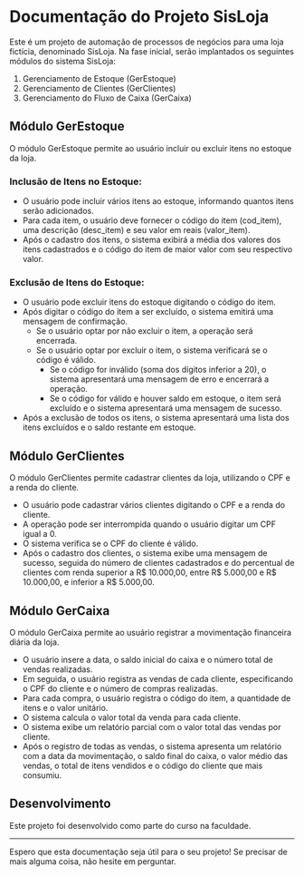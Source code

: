 # Documentação do Projeto SisLoja

Este é um projeto de automação de processos de negócios para uma loja fictícia, denominado SisLoja. Na fase inicial, serão implantados os seguintes módulos do sistema SisLoja:

1) Gerenciamento de Estoque (GerEstoque)
2) Gerenciamento de Clientes (GerClientes)
3) Gerenciamento do Fluxo de Caixa (GerCaixa)

## Módulo GerEstoque

O módulo GerEstoque permite ao usuário incluir ou excluir itens no estoque da loja.

### Inclusão de Itens no Estoque:

- O usuário pode incluir vários itens ao estoque, informando quantos itens serão adicionados.
- Para cada item, o usuário deve fornecer o código do item (cod_item), uma descrição (desc_item) e seu valor em reais (valor_item).
- Após o cadastro dos itens, o sistema exibirá a média dos valores dos itens cadastrados e o código do item de maior valor com seu respectivo valor.

### Exclusão de Itens do Estoque:

- O usuário pode excluir itens do estoque digitando o código do item.
- Após digitar o código do item a ser excluído, o sistema emitirá uma mensagem de confirmação.
  - Se o usuário optar por não excluir o item, a operação será encerrada.
  - Se o usuário optar por excluir o item, o sistema verificará se o código é válido.
    - Se o código for inválido (soma dos dígitos inferior a 20), o sistema apresentará uma mensagem de erro e encerrará a operação.
    - Se o código for válido e houver saldo em estoque, o item será excluído e o sistema apresentará uma mensagem de sucesso.
- Após a exclusão de todos os itens, o sistema apresentará uma lista dos itens excluídos e o saldo restante em estoque.

## Módulo GerClientes

O módulo GerClientes permite cadastrar clientes da loja, utilizando o CPF e a renda do cliente.

- O usuário pode cadastrar vários clientes digitando o CPF e a renda do cliente.
- A operação pode ser interrompida quando o usuário digitar um CPF igual a 0.
- O sistema verifica se o CPF do cliente é válido.
- Após o cadastro dos clientes, o sistema exibe uma mensagem de sucesso, seguida do número de clientes cadastrados e do percentual de clientes com renda superior a R$ 10.000,00, entre R$ 5.000,00 e R$ 10.000,00, e inferior a R$ 5.000,00.

## Módulo GerCaixa

O módulo GerCaixa permite ao usuário registrar a movimentação financeira diária da loja.

- O usuário insere a data, o saldo inicial do caixa e o número total de vendas realizadas.
- Em seguida, o usuário registra as vendas de cada cliente, especificando o CPF do cliente e o número de compras realizadas.
- Para cada compra, o usuário registra o código do item, a quantidade de itens e o valor unitário.
- O sistema calcula o valor total da venda para cada cliente.
- O sistema exibe um relatório parcial com o valor total das vendas por cliente.
- Após o registro de todas as vendas, o sistema apresenta um relatório com a data da movimentação, o saldo final do caixa, o valor médio das vendas, o total de itens vendidos e o código do cliente que mais consumiu.

## Desenvolvimento

Este projeto foi desenvolvido como parte do curso na faculdade.

---
Espero que esta documentação seja útil para o seu projeto! Se precisar de mais alguma coisa, não hesite em perguntar.

